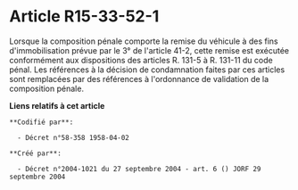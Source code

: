 # Article R15-33-52-1

Lorsque la composition pénale comporte la remise du véhicule à des fins d'immobilisation prévue par le 3° de l'article 41-2,
cette remise est exécutée conformément aux dispositions des articles R. 131-5 à R. 131-11 du code pénal. Les références à la
décision de condamnation faites par ces articles sont remplacées par des références à l'ordonnance de validation de la
composition pénale.

**Liens relatifs à cet article**

	**Codifié par**:

	  - Décret n°58-358 1958-04-02

	**Créé par**:

	  - Décret n°2004-1021 du 27 septembre 2004 - art. 6 () JORF 29 septembre 2004
